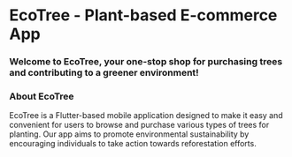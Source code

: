 # EcoTree - Plant-based E-commerce App

### Welcome to EcoTree, your one-stop shop for purchasing trees and contributing to a greener environment!

### About EcoTree
EcoTree is a Flutter-based mobile application designed to make it easy and convenient for users to browse and purchase various types of trees for planting. Our app aims to promote environmental sustainability by encouraging individuals to take action towards reforestation efforts.
